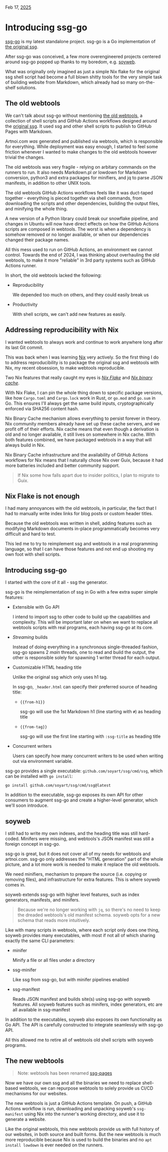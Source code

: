 Feb 17, [2025](/blog/2025/)

# Introducing ssg-go

[ssg-go](https://github.com/soyart/ssg-go) is my latest standalone project.
ssg-go is a Go implementation of [the original ssg](https://romanzolotarev.com/ssg.html).

After ssg-go was conceived, a few more overengineered projects centered
around ssg-go popped up thanks to my boredom, e.g. [soyweb](https://github.com/soyart/soyweb).

What was originally only imagined as just a simple Nix flake for the original
ssg shell script had become a full blown shitty tools for the very simple task
of building website from Markdown, which already had so many on-the-shelf solutions.

## The old webtools

We can't talk about ssg-go without mentioning [the old webtools](https://github.com/soyart/webtools/tree/93a36eef25f8ebf294cae0a3cb329c495d015261),
a collection of shell scripts and GitHub Actions workflows designed around the
[original ssg](https://romanzolotarev.com/ssg.html). It used ssg and other shell
scripts to publish to GitHub Pages with Markdown.

Artnoi.com *was* generated and published via webtools, which is responsible for everything.
While deployment was easy enough, I started to feel some friction whenever I wanted to make
changes to the old webtools however trivial the changes.

The old webtools was very fragile - relying on arbitary commands on the runners to run.
It also needs Markdown.pl *or* lowdown for Markdown conversion, python3 and extra packages
for minifiers, and jq to parse JSON manifests, in addition to other UNIX tools.

The old webtools GitHub Actions workflows feels like it was duct-taped together -
everything is pieced together via shell commands, from downloading the scripts and
other dependencies, building the output files, and minifying the whole thing.

A new version of a Python library could break our snowflake pipeline,
and changes in Ubuntu will now have direct effects on how the GitHub Actions scripts
are composed in webtools. The worst is when a dependency is somehow removed or no longer available,
or when our dependencies changed their package names.

All this mess used to run on GitHub Actions, an environment we cannot control.
Towards the end of 2024, I was thinking about overhauling the old webtools,
to make it more "reliable" in 3rd party systems such as GitHub Actions runner.

In short, the old webtools lacked the following:

- Reproducibility

    We depended too much on others, and they could easily break us

- Productivity

    With shell scripts, we can't add new features as easily.

## Addressing reproducibility with Nix

I wanted webtools to always work and continue to work anywhere long after its last Git commit.

This was back when I was learning [Nix](https://nixos.org) very actively.
So the first thing I do to address reproducibility is to package the original ssg and webtools with Nix,
my recent obsession, to make webtools reproducible.

Two Nix features that really caught my eyes is [*Nix Flake*](https://nixos.wiki/wiki/Flakes)
and [*Nix binary cache*](https://nixos.wiki/wiki/Binary_Cache).

With Nix Flake, I can pin the whole thing down to specific package versions,
like how `Cargo.toml` and `Cargo.lock` work in Rust, or `go.mod` and `go.sum` in Go.
This ensures I'll always get the same build inputs, cryptographically enforced via
SHA256 content hash.

Nix Binary Cache mechanism allows everything to persist forever in theory.
Nix community members already have set up these cache servers, and we profit off of their efforts.
Nix cache means that even though a derivation is old and no longer available,
it still lives on somewhere in Nix cache. With both features combined, we have packaged webtools
in a way that will always build in Nix.

Nix Binary Cache infrastructure and the availability of GitHub Actions workflows for Nix means that
I naturally chose Nix over Guix, because it had more batteries included and better community support.

> If Nix some how falls apart due to insider politics, I plan to migrate to Guix.

## Nix Flake is not enough

I had many annoyances with the old webtools, in particular, the fact that I had to
manually write index links for blog posts or custom header titles.

Because the old webtools was written in shell, adding features such as modifying
Markdown documents in-place programmatically becomes very difficult and hard to test.

This led me to try to reimplement ssg and webtools in a real programming language,
so that I can have those features and not end up shooting my own foot with shell scripts.

## Introducing ssg-go

I started with the core of it all - ssg the generator.

ssg-go is the reimplementation of ssg in Go with a few extra super simple features:

- Extensible with Go API

    I intend to import ssg to other code to build up the capabilities and complexity.
    This will be important later on when we want to replace all webtools scripts with
    real programs, each having ssg-go at its core.

- *Streaming* builds

    Instead of doing everything in a synchronous single-threaded fashion,
    ssg-go spawns 2 *main* threads, one to read and build the output,
    the other is responsible solely for spawning 1 writer thread for each output.

- Customizable HTML heading title

    Unlike the original ssg which only uses h1 tag.

    In ssg-go, `_header.html` can specify their preferred source of heading title:

    - `{{from-h1}}`

        ssg-go will use the 1st Markdown h1 (line starting with `#`) as heading title

    - `{{from-tag}}`

        ssg-go will use the first line starting with `:ssg-title` as heading title

- Concurrent writers

    Users can specify how many concurrent writers to be used when writing out
    via environment variable.

ssg-go provides a single executable: `github.com/soyart/ssg/cmd/ssg`,
which can be installed with `go install`:

```shell
go install github.com/soyart/ssg/cmd/ssg@latest
```

In addition to the executable, ssg-go exposes its own API for other consumers to augment
ssg-go and create a higher-level generator, which we'll soon introduce.

## soyweb

I still had to write my own indexes, and the heading title was still hard-coded.
Minifers were missing, and webtools's JSON manifest was still a foreign concept in ssg-go.

ssg-go is great, but it does not cover all of my needs for webtools and artnoi.com.
ssg-go only addresses the "HTML generation" part of the whole picture, and a lot more
work is needed to make it replace the old webtools.

We need minifiers, mechanism to prepare the source (i.e. copying or removing files),
and infrastructure for extra features. This is where soyweb comes in.

soyweb extends ssg-go with higher level features, such as index generators, manifests,
and minifers.

> Because we're no longer working with `jq`, so there's no need to keep the dreaded
> webtools's old manifest schema. soyweb opts for a new schema that reads more intuitively.

Like with many scripts in webtools, where each script only does one thing,
soyweb provides many executables, with most if not all of which sharing exactly
the same CLI parameters:

- minifer

    Minify a file or all files under a directory

- ssg-minifer

    Like ssg from ssg-go, but with minifer pipelines enabled

- ssg-manifest

    Reads JSON manifest and builds site(s) using ssg-go with soyweb features.
    All soyweb features such as minifers, index generators, etc are all available
    in ssg-manifest

In addition to the executables, soyweb also exposes its own functionality as Go API.
The API is carefully constructed to integrate seamlessly with ssg-go API.

All this allowed me to retire all of webtools old shell scripts with soyweb programs.

## The new webtools

> Note: webtools has been renamed [ssg-pages](https://github.com/opensoy/ssg-pages)

Now we have our own ssg and all the binaries we need to replace shell-based webtools,
we can repurpose webtools to solely provide us CI/CD mechanisms for our websites.

The new webtools is just a GitHub Actions template. On push, a GitHub Actions workflow
is run, downloading and unpacking soyweb's `ssg-manifest` using Nix into the runner's
working directory, and use it to generate a website.

Like the original webtools, this new webtools provide us with full history of our websites,
in both source and built forms. But the new webtools is much more reproducible because Nix
is used to build the binaries and no `apt install lowdown` is ever needed on the runners.
